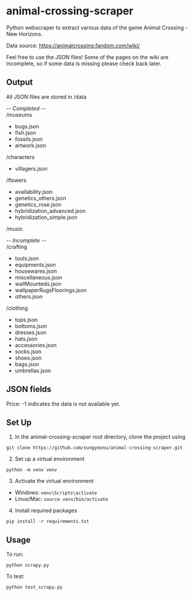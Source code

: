 # animal-crossing-scraper
Python webscraper to extract various data of the game Animal Crossing - New Horizons.

Data source: https://animalcrossing.fandom.com/wiki/

Feel free to use the JSON files! Some of the pages on the wiki are incomplete, so if some data is missing please check back later. 

## Output
All JSON files are stored in /data

*-- Completed --*  
/museums
- bugs.json
- fish.json
- fossils.json
- artwork.json

/characters
- villagers.json

/flowers
- availability.json
- genetics_others.json
- genetics_rose.json
- hybridization_advanced.json
- hybridization_simple.json

/music

*-- Incomplete --*  
/crafting
- tools.json
- equipments.json
- housewares.json
- miscellaneous.json
- wallMounteds.json
- wallpaperRugsFloorings.json
- others.json

/clothing
- tops.json
- bottoms.json
- dresses.json
- hats.json
- accessories.json
- socks.json
- shoes.json
- bags.json
- umbrellas.json



## JSON fields
Price: -1 indicates the data is not available yet. 

## Set Up
1. In the animal-crossing-scraper root directory, clone the project using 
```
git clone https://github.com/sungyeonu/animal-crossing-scraper.git
```

2. Set up a virtual environment
```
python -m venv venv
```

3. Activate the virtual environment
- Windows: `venv\Scripts\activate`
- Linux/Mac: `source venv/bin/activate`

4. Install required packages
```
pip install -r requirements.txt
```

## Usage
To run:
```
python scrapy.py
```

To test:
```
python test_scrapy.py
```

